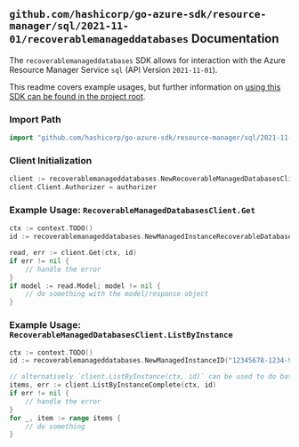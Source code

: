 
## `github.com/hashicorp/go-azure-sdk/resource-manager/sql/2021-11-01/recoverablemanageddatabases` Documentation

The `recoverablemanageddatabases` SDK allows for interaction with the Azure Resource Manager Service `sql` (API Version `2021-11-01`).

This readme covers example usages, but further information on [using this SDK can be found in the project root](https://github.com/hashicorp/go-azure-sdk/tree/main/docs).

### Import Path

```go
import "github.com/hashicorp/go-azure-sdk/resource-manager/sql/2021-11-01/recoverablemanageddatabases"
```


### Client Initialization

```go
client := recoverablemanageddatabases.NewRecoverableManagedDatabasesClientWithBaseURI("https://management.azure.com")
client.Client.Authorizer = authorizer
```


### Example Usage: `RecoverableManagedDatabasesClient.Get`

```go
ctx := context.TODO()
id := recoverablemanageddatabases.NewManagedInstanceRecoverableDatabaseID("12345678-1234-9876-4563-123456789012", "example-resource-group", "managedInstanceValue", "recoverableDatabaseValue")

read, err := client.Get(ctx, id)
if err != nil {
	// handle the error
}
if model := read.Model; model != nil {
	// do something with the model/response object
}
```


### Example Usage: `RecoverableManagedDatabasesClient.ListByInstance`

```go
ctx := context.TODO()
id := recoverablemanageddatabases.NewManagedInstanceID("12345678-1234-9876-4563-123456789012", "example-resource-group", "managedInstanceValue")

// alternatively `client.ListByInstance(ctx, id)` can be used to do batched pagination
items, err := client.ListByInstanceComplete(ctx, id)
if err != nil {
	// handle the error
}
for _, item := range items {
	// do something
}
```
